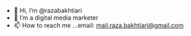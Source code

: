 - 👋 Hi, I’m @razabakhtiari
- 💞️ I’m a digital media marketer
- 📫 How to reach me ...email: mail.raza.bakhtiari@gmail.com

<!---
razabakhtiari/razabakhtiari is a ✨ special ✨ repository because its `README.md` (this file) appears on your GitHub profile.
You can click the Preview link to take a look at your changes.
--->
